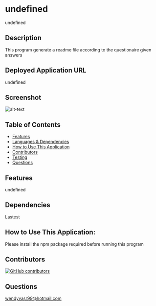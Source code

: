 # undefined 
undefined
## Description
This program generate a readme file according to the questionaire given answers
## Deployed Application URL
undefined
## Screenshot
![alt-text](undefined)
## Table of Contents
* [Features](#features)
* [Languages & Dependencies](#languagesanddependencies)
* [How to Use This Application](#HowtoUseThisApplication)
* [Contributors](#contributors)
* [Testing](#testing)
* [Questions](#questions)
## Features
undefined
## Dependencies
Lastest
## How to Use This Application:
Please install the npm package required before running this program
## Contributors
[![GitHub contributors](https://img.shields.io/github/1/Naereen/badges.svg)](https://GitHub.com/Naereen/badges/graphs/contributors/)
## Questions
wendyvasr99@hotmail.com
